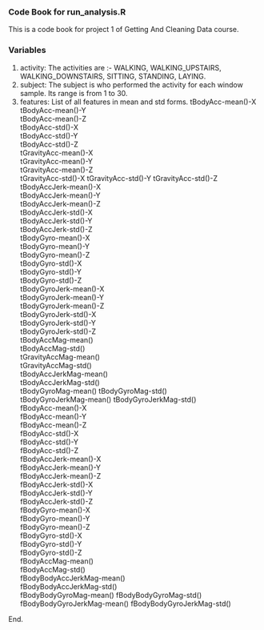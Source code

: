 ### Code Book for run_analysis.R

This is a code book for project 1 of Getting And Cleaning Data course. 

### Variables

1. activity: The activities are :-
            WALKING,
            WALKING_UPSTAIRS,
            WALKING_DOWNSTAIRS,
            SITTING,
            STANDING,
            LAYING.
2. subject:  The subject is who performed the activity for each window sample. 
            Its range is from 1 to 30. 
3. features: List of all features in mean and std forms.
            tBodyAcc-mean()-X	
            tBodyAcc-mean()-Y	
            tBodyAcc-mean()-Z	
            tBodyAcc-std()-X	
            tBodyAcc-std()-Y	
            tBodyAcc-std()-Z	
            tGravityAcc-mean()-X	
            tGravityAcc-mean()-Y	
            tGravityAcc-mean()-Z	
            tGravityAcc-std()-X	
            tGravityAcc-std()-Y	
            tGravityAcc-std()-Z	
            tBodyAccJerk-mean()-X	                 
            tBodyAccJerk-mean()-Y	
            tBodyAccJerk-mean()-Z	
            tBodyAccJerk-std()-X	
            tBodyAccJerk-std()-Y	
            tBodyAccJerk-std()-Z	
            tBodyGyro-mean()-X	
            tBodyGyro-mean()-Y	
            tBodyGyro-mean()-Z	
            tBodyGyro-std()-X	
            tBodyGyro-std()-Y	
            tBodyGyro-std()-Z	
            tBodyGyroJerk-mean()-X	
            tBodyGyroJerk-mean()-Y	
            tBodyGyroJerk-mean()-Z	
            tBodyGyroJerk-std()-X	
            tBodyGyroJerk-std()-Y	
            tBodyGyroJerk-std()-Z	
            tBodyAccMag-mean()	
            tBodyAccMag-std()	
            tGravityAccMag-mean()	
            tGravityAccMag-std()	
            tBodyAccJerkMag-mean()	
            tBodyAccJerkMag-std()	
            tBodyGyroMag-mean()	
            tBodyGyroMag-std()	
            tBodyGyroJerkMag-mean()	
            tBodyGyroJerkMag-std()	
            fBodyAcc-mean()-X	
            fBodyAcc-mean()-Y	
            fBodyAcc-mean()-Z	
            fBodyAcc-std()-X	
            fBodyAcc-std()-Y	
            fBodyAcc-std()-Z	
            fBodyAccJerk-mean()-X	
            fBodyAccJerk-mean()-Y	
            fBodyAccJerk-mean()-Z	
            fBodyAccJerk-std()-X	
            fBodyAccJerk-std()-Y	
            fBodyAccJerk-std()-Z	
            fBodyGyro-mean()-X	
            fBodyGyro-mean()-Y	
            fBodyGyro-mean()-Z	
            fBodyGyro-std()-X	
            fBodyGyro-std()-Y	
            fBodyGyro-std()-Z	
            fBodyAccMag-mean()	
            fBodyAccMag-std()	
            fBodyBodyAccJerkMag-mean()	
            fBodyBodyAccJerkMag-std()	
            fBodyBodyGyroMag-mean()	
            fBodyBodyGyroMag-std()	
            fBodyBodyGyroJerkMag-mean()	
            fBodyBodyGyroJerkMag-std()
            
            
End.

            



